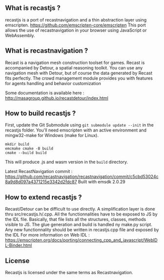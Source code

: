 ## What is recastjs ?

recastjs is a port of recastnavigation and a thin abstraction layer using emscripten. https://github.com/emscripten-core/emscripten
This port allows the use of recastnavigation in your browser using JavaScript or WebAssembly.

## What is recastnavigation ?

Recast is a navigation mesh construction toolset for games. 
Recast is accompanied by Detour, a spatial reasoning toolkit. 
You can use any navigation mesh with Detour, but of course the data generated by Recast fits perfectly.
The crowd management module provides you with features for agents handling and behavior customization

Some documentation is available here : http://masagroup.github.io/recastdetour/index.html

## How to build recastjs ?

First, update the Git Submodule using `git submodule update --init` in the recastjs folder.
You'll need emscripten with an active environment and mingw32-make for Windows (make for Linux). 

```
mkdir build
emcmake cmake -B build
cmake --build build
```

This will produce .js and wasm version in the `build` directory.

Latest RecastNavigation commit : https://github.com/recastnavigation/recastnavigation/commit/c5cbd53024c8a9d8d097a4371215e3342d2fdc87
Built with emsdk 2.0.29

## How to extend recastjs ?

Recast/Detour can be difficult to use directly. A simplification layer is done thru src/recastjs.h/.cpp. All the functionnalities have to be exposed to JS by the IDL file. 
Basically, that file lists all the structures, classes, methods visible to JS. The glue generation and build is handled ny make.py script. Any new functionnality should be written in recastjs.cpp file and exposed by the IDL
For more information on Web IDL : https://emscripten.org/docs/porting/connecting_cpp_and_javascript/WebIDL-Binder.html

## License

Recastjs is licensed under the same terms as Recastnavigation. 